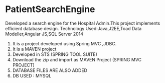 # PatientSearchEngine

Developed a search engine for the Hospital Admin.This project implements efficient database design.
Technology Used:Java,J2EE,Toad Data Modeller,Angular JS,SQL Server 2014

1. It is a project developed using Spring MVC ,JDBC.
2. It is a MAVEN project
3. Developed in STS (SPRING TOOL SUITE)
4. Download the zip and import as MAVEN Project (SPRING MVC PROJECT)
5. DATABASE FILES ARE ALSO ADDED 
6. DB USED : MYSQL
